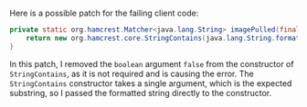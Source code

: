 Here is a possible patch for the failing client code:
```java
private static org.hamcrest.Matcher<java.lang.String> imagePulled(final java.lang.String image) {
    return new org.hamcrest.core.StringContains(java.lang.String.format("Status: Downloaded newer image for %s", image));
}
```
In this patch, I removed the `boolean` argument `false` from the constructor of `StringContains`, as it is not required and is causing the error. The `StringContains` constructor takes a single argument, which is the expected substring, so I passed the formatted string directly to the constructor.